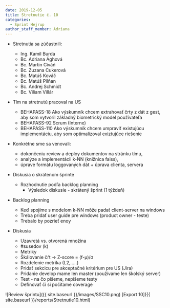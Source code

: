 ```yaml
---
date: 2019-12-05
title: Stretnutie č. 10
categories:
  - Sprint Hejrup
author_staff_member: Adriana
---
```

- Stretnutia sa zúčastnili:
    - Ing. Kamil Burda
    - Bc. Adriana Ághová
    - Bc. Martin Civáň
    - Bc. Zuzana Cukerová
    - Bc. Matúš Kováč
    - Bc. Matúš Pilňan
    - Bc. Andrej Schmidt
    - Bc. Viliam Villár
    
- Tím na stretnutú pracoval na US
    - BEHAPASS-18 Ako výskumník chcem extrahovať črty z dát z gest, aby som vytvoril základný biometrický model používateľa
    - BEHAPASS-92 Scrum (Interne)
    - BEHAPASS-110 Ako výskumník chcem umpraviť existujúcu implementáciu, aby som optimalizoval exiztujúce riešenie
- Konkrétne sme sa venovali:
    - dokončeniu review a deploy dokumentov na stránku tímu,
    - analýze a implementácii k-NN (knižnica faiss),
    - úprave formátu loggovaných dát + úprava clienta, servera
    
- Diskusia o skrátenom šprinte 
    - Rozhodnutie podľa backlog planning
        - Výsledok diskusie - skrátený šprint (1 týždeň)
- Backlog planning
    - Keď spojíme s modelom k-NN môže padať client-server na windows 
    - Treba pridať user guide pre windows (product owner - teste)
    - Trebalo by pozrieť enoy
- Diskusia 
    - Uzavretá vs. otvorená množina
    - #susedov (k)
    - Metriky
    - Škálovanie čŕt -> Z-score = (f-μ)/σ 
    - Rozdelenie metrika (L2,.....)
    - Pridať sekcicu pre akceptačné kritérium pre US (Jira)
    - Pridanie develop mame len master (používame len školský server)
    - Test - na čo píšeme, nepíšeme testy
    - Definovať či si počítame coverage 

![Review šprintu]({{ site.baseurl }}/images/SSC10.png)
[Export 10]({{ site.baseurl }}/reports/Stretnutie10.html)
